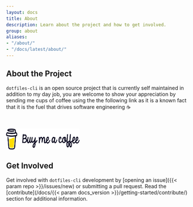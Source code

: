 ```yaml
---
layout: docs
title: About
description: Learn about the project and how to get involved.
group: about
aliases:
- "/about/"
- "/docs/latest/about/"
---
```


## About the Project

`dotfiles-cli` is an open source project that is currently self maintained in addition to my day job, you are welcome to show your appreciation by sending me cups of coffee using the the following link as it is a known fact that it is the fuel that drives software engineering ☕

<br>

<a href="https://github.com/sponsors/ZachiNachshon" target="_blank"><img src="/docs/latest/assets/img/bmc-orig.svg" height="57" width="200" alt="Buy Me A Coffee"></a>

## Get Involved

Get involved with `dotfiles-cli` development by [opening an issue]({{< param repo >}}/issues/new) or submitting a pull request. Read the [contribute](/docs/{{< param docs_version >}}/getting-started/contribute/) section for additional information.
